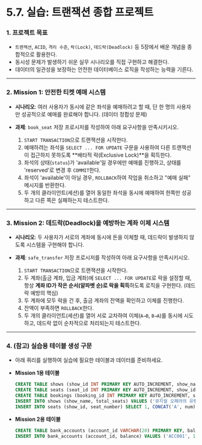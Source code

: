 # 5.7. 실습: 트랜잭션 종합 프로젝트

### 1. 프로젝트 목표

- `트랜잭션`, `ACID`, `격리 수준`, `락(Lock)`, `데드락(Deadlock)` 등 5장에서 배운 개념을 종합적으로 활용한다.
- 동시성 문제가 발생하기 쉬운 실무 시나리오를 직접 구현하고 해결한다.
- 데이터의 일관성을 보장하는 안전한 데이터베이스 로직을 작성하는 능력을 기른다.

---

### 2. Mission 1: 안전한 티켓 예매 시스템

- **시나리오**: 여러 사용자가 동시에 같은 좌석을 예매하려고 할 때, 단 한 명의 사용자만 성공적으로 예매를 완료해야 합니다. (데이터 정합성 문제)

- **과제**: `book_seat` 저장 프로시저를 작성하여 아래 요구사항을 만족시키시오.
  1.  `START TRANSACTION`으로 트랜잭션을 시작한다.
  2.  예매하려는 좌석을 `SELECT ... FOR UPDATE` 구문을 사용하여 다른 트랜잭션이 접근하지 못하도록 **배타적 락(Exclusive Lock)**을 획득한다.
  3.  좌석의 상태(`status`)가 'available'일 경우에만 예매를 진행하고, 상태를 'reserved'로 변경 후 `COMMIT`한다.
  4.  좌석이 'available'이 아닐 경우, `ROLLBACK`하여 작업을 취소하고 "예매 실패" 메시지를 반환한다.
  5.  두 개의 클라이언트(세션)를 열어 동일한 좌석을 동시에 예매하여 한쪽만 성공하고 다른 쪽은 실패하는지 테스트한다.

---

### 3. Mission 2: 데드락(Deadlock)을 예방하는 계좌 이체 시스템

- **시나리오**: 두 사용자가 서로의 계좌에 동시에 돈을 이체할 때, 데드락이 발생하지 않도록 시스템을 구현해야 합니다.

- **과제**: `safe_transfer` 저장 프로시저를 작성하여 아래 요구사항을 만족시키시오.
  1.  `START TRANSACTION`으로 트랜잭션을 시작한다.
  2.  두 계좌(출금 계좌, 입금 계좌)에 `SELECT ... FOR UPDATE`로 락을 설정할 때, 항상 **계좌 ID가 작은 순서(알파벳 순)로 락을 획득**하도록 로직을 구현한다. (데드락 예방의 핵심)
  3.  두 계좌에 모두 락을 건 후, 출금 계좌의 잔액을 확인하고 이체를 진행한다.
  4.  잔액이 부족하면 `ROLLBACK`한다.
  5.  두 개의 클라이언트(세션)를 열어 서로 교차하여 이체(`A→B`, `B→A`)를 동시에 시도하고, 데드락 없이 순차적으로 처리되는지 테스트한다.

---

### 4. (참고) 실습용 테이블 생성 구문

- 아래 쿼리를 실행하여 실습에 필요한 테이블과 데이터를 준비하세요.

- **Mission 1용 테이블**
  ```sql
  CREATE TABLE shows (show_id INT PRIMARY KEY AUTO_INCREMENT, show_name VARCHAR(100), total_seats INT);
  CREATE TABLE seats (seat_id INT PRIMARY KEY AUTO_INCREMENT, show_id INT, seat_number VARCHAR(10), status ENUM('available', 'reserved', 'sold') DEFAULT 'available', FOREIGN KEY (show_id) REFERENCES shows(show_id));
  CREATE TABLE bookings (booking_id INT PRIMARY KEY AUTO_INCREMENT, seat_id INT, customer_name VARCHAR(100), booking_date DATETIME DEFAULT CURRENT_TIMESTAMP, FOREIGN KEY (seat_id) REFERENCES seats(seat_id));
  INSERT INTO shows (show_name, total_seats) VALUES ('뮤지컬 오페라의 유령', 100);
  INSERT INTO seats (show_id, seat_number) SELECT 1, CONCAT('A', num) FROM (SELECT @row := @row + 1 AS num FROM (SELECT 0 UNION ALL SELECT 1) t1, (SELECT 0 UNION ALL SELECT 1) t2, (SELECT 0 UNION ALL SELECT 1) t3, (SELECT 0 UNION ALL SELECT 1) t4, (SELECT 0 UNION ALL SELECT 1) t5, (SELECT 0 UNION ALL SELECT 1) t6, (SELECT 0 UNION ALL SELECT 1) t7, (SELECT @row:=-1) t8) numbers WHERE num < 100;
  ```

- **Mission 2용 테이블**
  ```sql
  CREATE TABLE bank_accounts (account_id VARCHAR(20) PRIMARY KEY, balance DECIMAL(15, 2) NOT NULL CHECK (balance >= 0));
  INSERT INTO bank_accounts (account_id, balance) VALUES ('ACC001', 1000000), ('ACC002', 500000);
  ```
